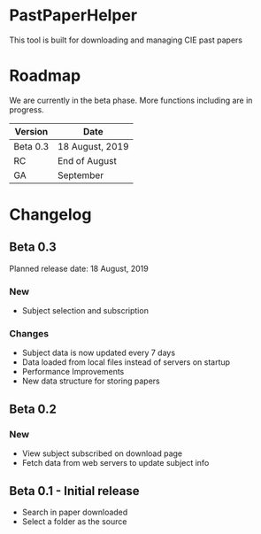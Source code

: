 # PastPaperHelper
This tool is built for downloading and managing CIE past papers

# Roadmap
We are currently in the beta phase. More functions including are in progress.

| Version |       Date      |
|---------|-----------------|
|Beta 0.3 |18 August, 2019  |
|RC       |End of August    |
|GA       |September        |


# Changelog

## Beta 0.3

Planned release date: 18 August, 2019

### New
- Subject selection and subscription

### Changes
- Subject data is now updated every 7 days
- Data loaded from local files instead of servers on startup
- Performance Improvements
- New data structure for storing papers

## Beta 0.2

### New
- View subject subscribed on download page
- Fetch data from web servers to update subject info

## Beta 0.1 - Initial release
- Search in paper downloaded
- Select a folder as the source